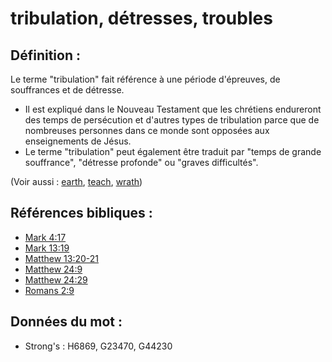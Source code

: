 # tribulation, détresses, troubles

## Définition :

Le terme "tribulation" fait référence à une période d'épreuves, de souffrances et de détresse.

* Il est expliqué dans le Nouveau Testament que les chrétiens endureront des temps de persécution et d'autres types de tribulation parce que de nombreuses personnes dans ce monde sont opposées aux enseignements de Jésus.
* Le terme "tribulation" peut également être traduit par "temps de grande souffrance", "détresse profonde" ou "graves difficultés".

(Voir aussi : [earth](../other/earth.md), [teach](../other/teach.md), [wrath](../kt/wrath.md))

## Références bibliques :

* [Mark 4:17](rc://en/tn/help/mrk/04/17)
* [Mark 13:19](rc://en/tn/help/mrk/13/19)
* [Matthew 13:20-21](rc://en/tn/help/mat/13/20)
* [Matthew 24:9](rc://en/tn/help/mat/24/09)
* [Matthew 24:29](rc://en/tn/help/mat/24/29)
* [Romans 2:9](rc://en/tn/help/rom/02/09)

## Données du mot :

* Strong's : H6869, G23470, G44230
